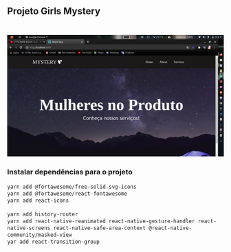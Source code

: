 

## Projeto Girls Mystery <br/><br/>

<img src="./public/telainicial.png"> <br/>












### Instalar dependências para o projeto

```yarn add @fortawesome/fontawesome-svg-core
yarn add @fortawesome/free-solid-svg-icons
yarn add @fortawesome/react-fontawesome
yarn add react-icons

yarn add history-router
yarn add react-native-reanimated react-native-gesture-handler react-native-screens react-native-safe-area-context @react-native-community/masked-view
yar add react-transition-group 

